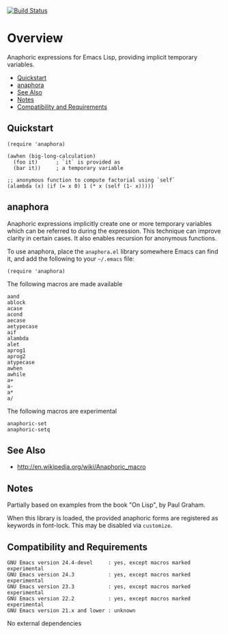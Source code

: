 [![Build Status](https://secure.travis-ci.org/rolandwalker/anaphora.png?branch=master)](http://travis-ci.org/rolandwalker/anaphora)

# Overview

Anaphoric expressions for Emacs Lisp, providing implicit temporary variables.

 * [Quickstart](#quickstart)
 * [anaphora](#anaphora)
 * [See Also](#see-also)
 * [Notes](#notes)
 * [Compatibility and Requirements](#compatibility-and-requirements)

## Quickstart

```elisp
(require 'anaphora)
 
(awhen (big-long-calculation)
  (foo it)      ; `it` is provided as
  (bar it))     ; a temporary variable
 
;; anonymous function to compute factorial using `self`
(alambda (x) (if (= x 0) 1 (* x (self (1- x)))))
```

## anaphora

Anaphoric expressions implicitly create one or more temporary
variables which can be referred to during the expression.  This
technique can improve clarity in certain cases.  It also enables
recursion for anonymous functions.

To use anaphora, place the `anaphora.el` library somewhere
Emacs can find it, and add the following to your `~/.emacs` file:

```elisp
(require 'anaphora)
```

The following macros are made available

	aand
	ablock
	acase
	acond
	aecase
	aetypecase
	aif
	alambda
	alet
	aprog1
	aprog2
	atypecase
	awhen
	awhile
	a+
	a-
	a*
	a/

The following macros are experimental

	anaphoric-set
	anaphoric-setq

## See Also

 * <http://en.wikipedia.org/wiki/Anaphoric_macro>

## Notes

Partially based on examples from the book "On Lisp", by Paul Graham.

When this library is loaded, the provided anaphoric forms are
registered as keywords in font-lock. This may be disabled via
`customize`.

## Compatibility and Requirements

	GNU Emacs version 24.4-devel     : yes, except macros marked experimental
	GNU Emacs version 24.3           : yes, except macros marked experimental
	GNU Emacs version 23.3           : yes, except macros marked experimental
	GNU Emacs version 22.2           : yes, except macros marked experimental
	GNU Emacs version 21.x and lower : unknown

No external dependencies

